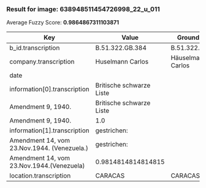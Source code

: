 ### Result for image: 638948511454726998_22_u_011
Average Fuzzy Score: **0.9864867311103871**
<small>

| Key | Value | Ground Truth | Score |
| --- | --- | --- | --- |
| b_id.transcription | B.51.322.GB.384 | B.51.322.GB.384. | 0.967741935483871 |
| company.transcription | Huselmann Carlos | Häuselmann Carlos | 0.9696969696969697 |
| date |  |  | 1.0 |
| information[0].transcription | Britische schwarze Liste
Amendment 9, 1940. | Britische schwarze Liste
Amendment 9, 1940. | 1.0 |
| information[1].transcription | gestrichen:
Amendment 14, vom 23.Nov.1944. (Venezuela.) | gestrichen:
Amendment 14, vom 23.Nov.1944.(Venezuela) | 0.9814814814814815 |
| location.transcription | CARACAS | CARACAS | 1.0 |

</small>
